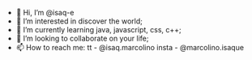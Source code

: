 - 👋 Hi, I’m @isaq-e
- 👀 I’m interested in discover the world;
- 🌱 I’m currently learning java, javascript, css, c++;
- 💞️ I’m looking to collaborate on your life;
- 📫 How to reach me:
tt - @isaq.marcolino
insta - @marcolino.isaque

<!---
isaq-e/isaq-e is a ✨ special ✨ repository because its `README.md` (this file) appears on your GitHub profile.
You can click the Preview link to take a look at your changes.
--->
